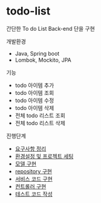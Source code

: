 # todo-list

간단한 To do List Back-end 단을 구현

개발환경
- Java, Spring boot
- Lombok, Mockito, JPA

기능
- todo 아이템 추가
- todo 아이템 조회
- todo 아이템 수정
- todo 아이템 삭제
- 전체 todo 리스트 조회
- 전체 todo 리스트 삭제

진행단계
- [요구사항 정리](https://github.com/heewonim131/intellij-guide/blob/main/ch03/%EC%9A%94%EA%B5%AC%EC%82%AC%ED%95%AD%20%EC%A0%95%EB%A6%AC.md#%EC%9A%94%EA%B5%AC%EC%82%AC%ED%95%AD-%EC%A0%95%EB%A6%AC)
- [환경설정 및 프로젝트 세팅](https://github.com/heewonim131/intellij-guide/blob/main/ch03/%ED%99%98%EA%B2%BD%EC%84%A4%EC%A0%95%20%EB%B0%8F%20%ED%94%84%EB%A1%9C%EC%A0%9D%ED%8A%B8%20%EC%84%B8%ED%8C%85.md#%ED%99%98%EA%B2%BD%EC%84%A4%EC%A0%95-%EB%B0%8F-%ED%94%84%EB%A1%9C%EC%A0%9D%ED%8A%B8-%EC%84%B8%ED%8C%85)
- [모델 구현](https://github.com/heewonim131/intellij-guide/blob/main/ch03/%EB%AA%A8%EB%8D%B8%20%EA%B5%AC%ED%98%84.md#%EB%AA%A8%EB%8D%B8-%EA%B5%AC%ED%98%84)
- [repository 구현](https://github.com/heewonim131/intellij-guide/blob/main/ch03/repository%20%EA%B5%AC%ED%98%84.md#repository-%EA%B5%AC%ED%98%84)
- [서비스 코드 구현](https://github.com/heewonim131/intellij-guide/blob/main/ch03/%EC%84%9C%EB%B9%84%EC%8A%A4%20%EC%BD%94%EB%93%9C%20%EA%B5%AC%ED%98%84.md#%EC%84%9C%EB%B9%84%EC%8A%A4-%EC%BD%94%EB%93%9C-%EA%B5%AC%ED%98%84)
- [컨트롤러 구현](https://github.com/heewonim131/intellij-guide/blob/main/ch03/%EC%BB%A8%ED%8A%B8%EB%A1%A4%EB%9F%AC%20%EA%B5%AC%ED%98%84.md#%EC%BB%A8%ED%8A%B8%EB%A1%A4%EB%9F%AC-%EA%B5%AC%ED%98%84)
- [테스트 코드 작성](https://github.com/heewonim131/intellij-guide/blob/main/ch03/%ED%85%8C%EC%8A%A4%ED%8A%B8%20%EC%BD%94%EB%93%9C%20%EC%9E%91%EC%84%B1.md#%ED%85%8C%EC%8A%A4%ED%8A%B8-%EC%BD%94%EB%93%9C-%EC%9E%91%EC%84%B1)
